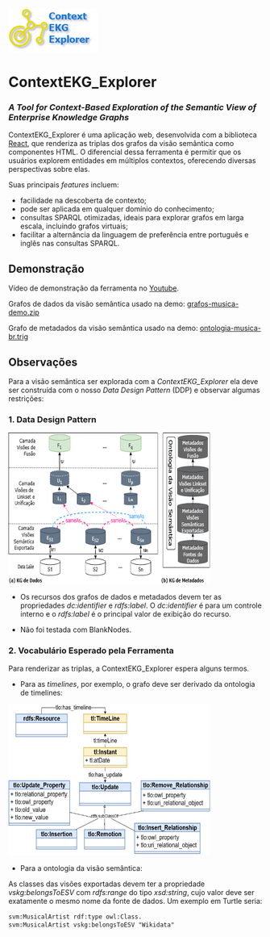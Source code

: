 ![image](src/commons/logo-context-ekg-explorer.png) 
# ContextEKG_Explorer
### _A Tool for Context-Based Exploration of the Semantic View of Enterprise Knowledge Graphs_

ContextEKG_Explorer é uma aplicação web, desenvolvida com a biblioteca [React](https://breakdance.github.io/breakdance/), que renderiza as triplas dos grafos da visão semântica como componentes HTML. 
O diferencial dessa ferramenta é permitir que os usuários explorem entidades em múltiplos contextos, oferecendo diversas perspectivas sobre elas.

Suas principais _features_ incluem: 

- facilidade na descoberta de contexto;
- pode ser aplicada em qualquer domínio do conhecimento;
- consultas SPARQL otimizadas, ideais para explorar grafos em larga escala, incluindo grafos virtuais;
- facilitar a alternância da linguagem de preferência entre português e inglês nas consultas SPARQL. 



## Demonstração
Vídeo de demonstração da ferramenta no [Youtube](https://www.youtube.com/watch?v=LrPs3Hh-WfI).

Grafos de dados da visão semântica usado na demo: [grafos-musica-demo.zip](kgs-demo/grafos-musica-demo.zip) 

Grafo de metadados da visão semântica usado na demo: [ontologia-musica-br.trig](kgs-demo/ontologia-musica-br.trig) 




## Observações 
Para a visão semântica ser explorada com a _ContextEKG_Explorer_ ela deve ser construída com o nosso _Data Design Pattern_ (DDP) e observar algumas restrições:

### 1. Data Design Pattern

<img src="src/img/ddp-sv.png" alt="Description" width="400" height="300">

- Os recursos dos grafos de dados e metadados devem ter as propriedades _dc:identifier_ e _rdfs:label_. O _dc:identifier_ é para um controle interno e o _rdfs:label_ é o principal valor de exibição do recurso. 

- Não foi testada com BlankNodes.

### 2. Vocabulário Esperado pela Ferramenta
Para renderizar as triplas, a ContextEKG_Explorer espera alguns termos.

- Para as _timelines_, por exemplo, o grafo deve ser derivado da ontologia de timelines:

<img src="src/img/ontologia-timeline.png" alt="Description" width="400" height="300">

- Para a ontologia da visão semântica:

As classes das visões exportadas devem ter a propriedade _vskg:belongsToESV_ com _rdfs:range_ do tipo _xsd:string_, cujo valor deve ser exatamente o mesmo nome da fonte de dados. Um exemplo em Turtle seria:

```turtle
svm:MusicalArtist rdf:type owl:Class.
svm:MusicalArtist vskg:belongsToESV "Wikidata"
```

